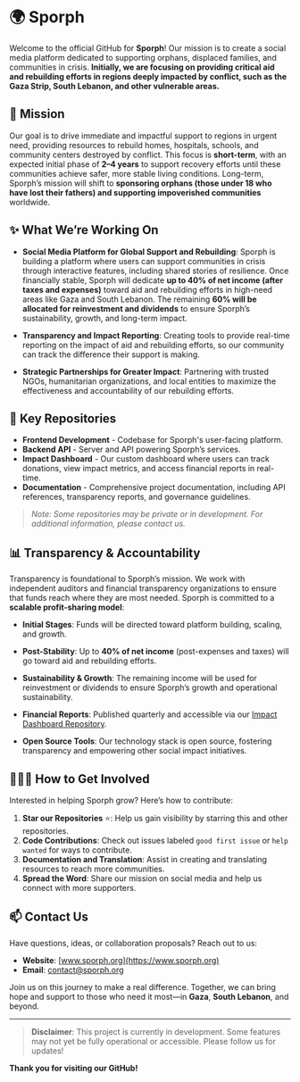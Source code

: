 # 🌍 Sporph

Welcome to the official GitHub for **Sporph**! Our mission is to create a social media platform dedicated to supporting orphans, displaced families, and communities in crisis. **Initially, we are focusing on providing critical aid and rebuilding efforts in regions deeply impacted by conflict, such as the **Gaza Strip**, **South Lebanon**, and other vulnerable areas.** 

## 🎯 Mission

Our goal is to drive immediate and impactful support to regions in urgent need, providing resources to rebuild homes, hospitals, schools, and community centers destroyed by conflict. This focus is **short-term**, with an expected initial phase of **2–4 years** to support recovery efforts until these communities achieve safer, more stable living conditions. Long-term, Sporph’s mission will shift to **sponsoring orphans (those under 18 who have lost their fathers) and supporting impoverished communities** worldwide.

## ✨ What We’re Working On

- **Social Media Platform for Global Support and Rebuilding**: Sporph is building a platform where users can support communities in crisis through interactive features, including shared stories of resilience. Once financially stable, Sporph will dedicate **up to 40% of net income (after taxes and expenses)** toward aid and rebuilding efforts in high-need areas like Gaza and South Lebanon. The remaining **60% will be allocated for reinvestment and dividends** to ensure Sporph’s sustainability, growth, and long-term impact.

- **Transparency and Impact Reporting**: Creating tools to provide real-time reporting on the impact of aid and rebuilding efforts, so our community can track the difference their support is making.

- **Strategic Partnerships for Greater Impact**: Partnering with trusted NGOs, humanitarian organizations, and local entities to maximize the effectiveness and accountability of our rebuilding efforts.

## 🚀 Key Repositories

- **Frontend Development** - Codebase for Sporph's user-facing platform.
- **Backend API** - Server and API powering Sporph’s services.
- **Impact Dashboard** - Our custom dashboard where users can track donations, view impact metrics, and access financial reports in real-time.
- **Documentation** - Comprehensive project documentation, including API references, transparency reports, and governance guidelines.

> *Note: Some repositories may be private or in development. For additional information, please contact us.*

## 📊 Transparency & Accountability

Transparency is foundational to Sporph’s mission. We work with independent auditors and financial transparency organizations to ensure that funds reach where they are most needed. Sporph is committed to a **scalable profit-sharing model**:

- **Initial Stages**: Funds will be directed toward platform building, scaling, and growth.
- **Post-Stability**: Up to **40% of net income** (post-expenses and taxes) will go toward aid and rebuilding efforts.
- **Sustainability & Growth**: The remaining income will be used for reinvestment or dividends to ensure Sporph’s growth and operational sustainability.

- **Financial Reports**: Published quarterly and accessible via our [Impact Dashboard Repository](#).
- **Open Source Tools**: Our technology stack is open source, fostering transparency and empowering other social impact initiatives.

## 🧑‍🤝‍🧑 How to Get Involved

Interested in helping Sporph grow? Here’s how to contribute:

1. **Star our Repositories** ⭐: Help us gain visibility by starring this and other repositories.
2. **Code Contributions**: Check out issues labeled `good first issue` or `help wanted` for ways to contribute.
3. **Documentation and Translation**: Assist in creating and translating resources to reach more communities.
4. **Spread the Word**: Share our mission on social media and help us connect with more supporters.

## 📫 Contact Us

Have questions, ideas, or collaboration proposals? Reach out to us:

- **Website**: [www.sporph.org](https://www.sporph.org)
- **Email**: contact@sporph.org

Join us on this journey to make a real difference. Together, we can bring hope and support to those who need it most—in **Gaza**, **South Lebanon**, and beyond.

---

> **Disclaimer**: This project is currently in development. Some features may not yet be fully operational or accessible. Please follow us for updates!

**Thank you for visiting our GitHub!**
